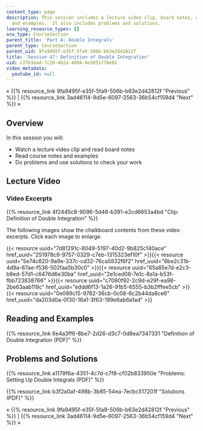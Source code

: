 ```yaml
---
content_type: page
description: This session includes a lecture video clip, board notes, course notes,
  and examples.  It also includes problems and solutions.
learning_resource_types: []
ocw_type: CourseSection
parent_title: 'Part A: Double Integrals'
parent_type: CourseSection
parent_uid: 9fa9495f-e35f-5fa9-506b-b63e2d42812f
title: 'Session 47: Definition of Double Integration'
uid: c27b3aad-7c20-4b2a-4094-be585177be01
video_metadata:
  youtube_id: null
---
```


« {{% resource_link 9fa9495f-e35f-5fa9-506b-b63e2d42812f "Previous" %}} | {{% resource_link 3ad46114-9d5e-6097-2563-36b54cf159d4 "Next" %}} »

Overview
--------

In this session you will:

*   Watch a lecture video clip and read board notes
*   Read course notes and examples
*   Do problems and use solutions to check your work

Lecture Video
-------------

### Video Excerpts

{{% resource_link 4f2445c8-9096-5d46-b391-e2cd6653a4bd "Clip: Definition of Double Integration" %}}

The following images show the chalkboard contents from these video excerpts. Click each image to enlarge.

{{< resource uuid="7d81291c-8049-5197-40d2-9b825c140ace" href_uuid="251978c9-9757-0329-c7eb-1315323ef10f" >}}{{< resource uuid="5e74c620-9a9e-337c-cd32-76ca5832f6f2" href_uuid="6be2c31b-4d9a-67ae-f536-502faa5b30c0" >}}{{< resource uuid="65a85e7d-e2c3-b8ed-57d1-c6476d6e30ba" href_uuid="2e1ced08-7e1c-8a1a-b53f-fbb723838766" >}}{{< resource uuid="c7080f92-2c9d-e29f-ea98-2be63aab119c" href_uuid="eddd6f13-1a26-91b5-6555-b3b2fffee5cb" >}}  
{{< resource uuid="0e089c15-9782-36cb-0c08-6c2b44da8ce6" href_uuid="da203d0a-0f30-16a1-3f63-199e6ab6a1ad" >}}

Reading and Examples
--------------------

{{% resource_link 6e4a3ff6-8be7-2d26-d3c7-0d8ea7347331 "Definition of Double Integration (PDF)" %}}

Problems and Solutions
----------------------

{{% resource_link a1179f6a-4351-4c7d-c7f8-cf02b833950e "Problems: Setting Up Double Integrals (PDF)" %}}

{{% resource_link b3f2a0a1-498b-3b85-54ea-7ecbc517201f "Solutions (PDF)" %}}

« {{% resource_link 9fa9495f-e35f-5fa9-506b-b63e2d42812f "Previous" %}} | {{% resource_link 3ad46114-9d5e-6097-2563-36b54cf159d4 "Next" %}} »